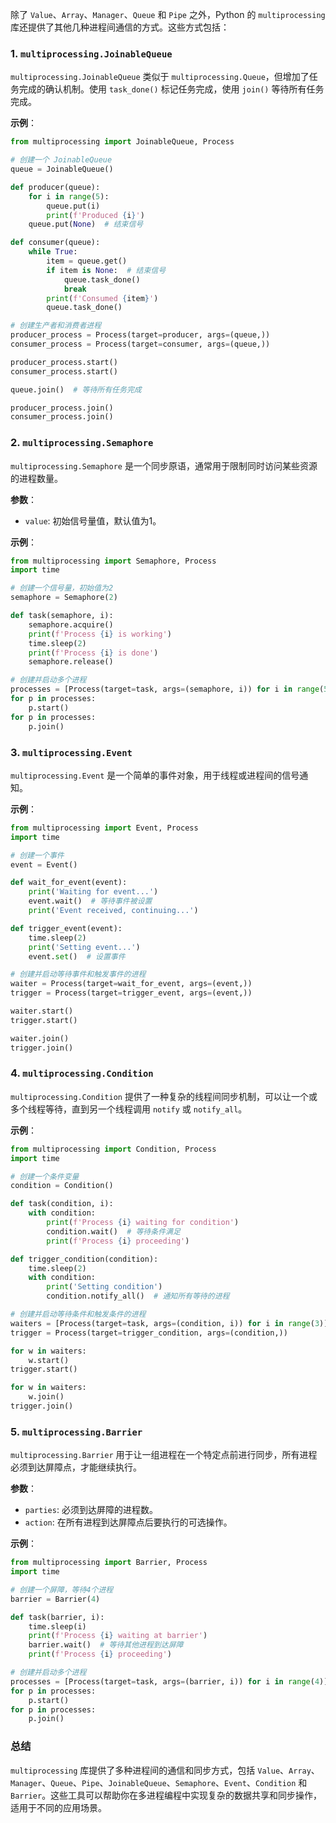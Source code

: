 除了 `Value`、`Array`、`Manager`、`Queue` 和 `Pipe` 之外，Python 的 `multiprocessing` 库还提供了其他几种进程间通信的方式。这些方式包括：

### 1. `multiprocessing.JoinableQueue`
`multiprocessing.JoinableQueue` 类似于 `multiprocessing.Queue`，但增加了任务完成的确认机制。使用 `task_done()` 标记任务完成，使用 `join()` 等待所有任务完成。

**示例**：
```python
from multiprocessing import JoinableQueue, Process

# 创建一个 JoinableQueue
queue = JoinableQueue()

def producer(queue):
    for i in range(5):
        queue.put(i)
        print(f'Produced {i}')
    queue.put(None)  # 结束信号

def consumer(queue):
    while True:
        item = queue.get()
        if item is None:  # 结束信号
            queue.task_done()
            break
        print(f'Consumed {item}')
        queue.task_done()

# 创建生产者和消费者进程
producer_process = Process(target=producer, args=(queue,))
consumer_process = Process(target=consumer, args=(queue,))

producer_process.start()
consumer_process.start()

queue.join()  # 等待所有任务完成

producer_process.join()
consumer_process.join()
```

### 2. `multiprocessing.Semaphore`
`multiprocessing.Semaphore` 是一个同步原语，通常用于限制同时访问某些资源的进程数量。

**参数**：
- `value`: 初始信号量值，默认值为1。

**示例**：
```python
from multiprocessing import Semaphore, Process
import time

# 创建一个信号量，初始值为2
semaphore = Semaphore(2)

def task(semaphore, i):
    semaphore.acquire()
    print(f'Process {i} is working')
    time.sleep(2)
    print(f'Process {i} is done')
    semaphore.release()

# 创建并启动多个进程
processes = [Process(target=task, args=(semaphore, i)) for i in range(5)]
for p in processes:
    p.start()
for p in processes:
    p.join()
```

### 3. `multiprocessing.Event`
`multiprocessing.Event` 是一个简单的事件对象，用于线程或进程间的信号通知。

**示例**：
```python
from multiprocessing import Event, Process
import time

# 创建一个事件
event = Event()

def wait_for_event(event):
    print('Waiting for event...')
    event.wait()  # 等待事件被设置
    print('Event received, continuing...')

def trigger_event(event):
    time.sleep(2)
    print('Setting event...')
    event.set()  # 设置事件

# 创建并启动等待事件和触发事件的进程
waiter = Process(target=wait_for_event, args=(event,))
trigger = Process(target=trigger_event, args=(event,))

waiter.start()
trigger.start()

waiter.join()
trigger.join()
```

### 4. `multiprocessing.Condition`
`multiprocessing.Condition` 提供了一种复杂的线程间同步机制，可以让一个或多个线程等待，直到另一个线程调用 `notify` 或 `notify_all`。

**示例**：
```python
from multiprocessing import Condition, Process
import time

# 创建一个条件变量
condition = Condition()

def task(condition, i):
    with condition:
        print(f'Process {i} waiting for condition')
        condition.wait()  # 等待条件满足
        print(f'Process {i} proceeding')

def trigger_condition(condition):
    time.sleep(2)
    with condition:
        print('Setting condition')
        condition.notify_all()  # 通知所有等待的进程

# 创建并启动等待条件和触发条件的进程
waiters = [Process(target=task, args=(condition, i)) for i in range(3)]
trigger = Process(target=trigger_condition, args=(condition,))

for w in waiters:
    w.start()
trigger.start()

for w in waiters:
    w.join()
trigger.join()
```

### 5. `multiprocessing.Barrier`
`multiprocessing.Barrier` 用于让一组进程在一个特定点前进行同步，所有进程必须到达屏障点，才能继续执行。

**参数**：
- `parties`: 必须到达屏障的进程数。
- `action`: 在所有进程到达屏障点后要执行的可选操作。

**示例**：
```python
from multiprocessing import Barrier, Process
import time

# 创建一个屏障，等待4个进程
barrier = Barrier(4)

def task(barrier, i):
    time.sleep(i)
    print(f'Process {i} waiting at barrier')
    barrier.wait()  # 等待其他进程到达屏障
    print(f'Process {i} proceeding')

# 创建并启动多个进程
processes = [Process(target=task, args=(barrier, i)) for i in range(4)]
for p in processes:
    p.start()
for p in processes:
    p.join()
```

### 总结
`multiprocessing` 库提供了多种进程间的通信和同步方式，包括 `Value`、`Array`、`Manager`、`Queue`、`Pipe`、`JoinableQueue`、`Semaphore`、`Event`、`Condition` 和 `Barrier`。这些工具可以帮助你在多进程编程中实现复杂的数据共享和同步操作，适用于不同的应用场景。